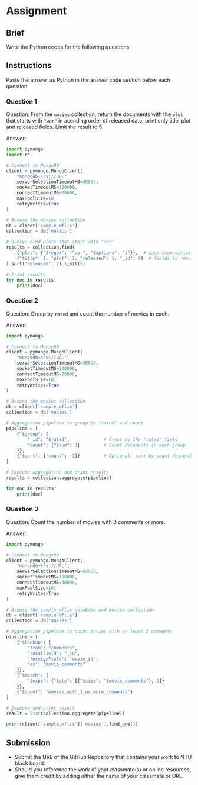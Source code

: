 # Assignment

## Brief

Write the Python codes for the following questions.

## Instructions

Paste the answer as Python in the answer code section below each question.

### Question 1

Question: From the `movies` collection, return the documents with the `plot` that starts with `"war"` in acending order of released date, print only title, plot and released fields. Limit the result to 5.

Answer:

```python
import pymongo
import re

# Connect to MongoDB
client = pymongo.MongoClient(
    "mongodb+srv://URL",
    serverSelectionTimeoutMS=30000,
    socketTimeoutMS=120000,
    connectTimeoutMS=20000,
    maxPoolSize=10,
    retryWrites=True
)

# Access the movies collection
db = client['sample_mflix']
collection = db['movies']

# Query: Find plots that start with "war"
results = collection.find(
    {"plot": {"$regex": "^war", "$options": "i"}},  # case-insensitive match at the beginning
    {"title": 1, "plot": 1, "released": 1, "_id": 0}  # fields to return
).sort("released", 1).limit(5)

# Print results
for doc in results:
    print(doc)
```

### Question 2

Question: Group by `rated` and count the number of movies in each.

Answer:

```python
import pymongo

# Connect to MongoDB
client = pymongo.MongoClient(
    "mongodb+srv://URL",
    serverSelectionTimeoutMS=30000,
    socketTimeoutMS=120000,
    connectTimeoutMS=20000,
    maxPoolSize=10,
    retryWrites=True
)

# Access the movies collection
db = client['sample_mflix']
collection = db['movies']

# Aggregation pipeline to group by "rated" and count
pipeline = [
    {"$group": {
        "_id": "$rated",             # Group by the "rated" field
        "count": {"$sum": 1}         # Count documents in each group
    }},
    {"$sort": {"count": -1}}         # Optional: sort by count descending
]

# Execute aggregation and print results
results = collection.aggregate(pipeline)

for doc in results:
    print(doc)
```

### Question 3

Question: Count the number of movies with 3 comments or more.

Answer:

```python
import pymongo

# Connect to MongoDB
client = pymongo.MongoClient(
    "mongodb+srv://URL",
    serverSelectionTimeoutMS=60000,
    socketTimeoutMS=180000,
    connectTimeoutMS=40000,
    maxPoolSize=10,
    retryWrites=True
)

# Access the sample_mflix database and movies collection
db = client['sample_mflix']
collection = db['movies']

# Aggregation pipeline to count movies with at least 3 comments
pipeline = [
    {"$lookup": {
        "from": "comments",
        "localField": "_id",
        "foreignField": "movie_id",
        "as": "movie_comments"
    }},
    {"$match": {
        "$expr": {"$gte": [{"$size": "$movie_comments"}, 3]}
    }},
    {"$count": "movies_with_3_or_more_comments"}
]

# Execute and print result
result = list(collection.aggregate(pipeline))

print(client['sample_mflix']['movies'].find_one())
```

## Submission

- Submit the URL of the GitHub Repository that contains your work to NTU black board.
- Should you reference the work of your classmate(s) or online resources, give them credit by adding either the name of your classmate or URL.

